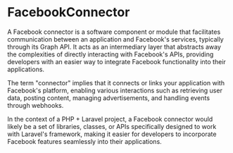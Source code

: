 # FacebookConnector
A Facebook connector is a software component or module that facilitates communication between an application and Facebook's services, typically through its Graph API. It acts as an intermediary layer that abstracts away the complexities of directly interacting with Facebook's APIs, providing developers with an easier way to integrate Facebook functionality into their applications.

The term "connector" implies that it connects or links your application with Facebook's platform, enabling various interactions such as retrieving user data, posting content, managing advertisements, and handling events through webhooks.

In the context of a PHP + Laravel project, a Facebook connector would likely be a set of libraries, classes, or APIs specifically designed to work with Laravel's framework, making it easier for developers to incorporate Facebook features seamlessly into their applications.
